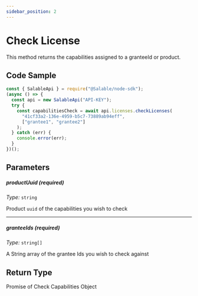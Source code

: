 ```yaml
---
sidebar_position: 2
---
```


# Check License

This method returns the capabilities assigned to a granteeId or product.

## Code Sample

```typescript
const { SalableApi } = require("@Salable/node-sdk");
(async () => {
  const api = new SalableApi("API-KEY");
  try {
    const capabilitiesCheck = await api.licenses.checkLicenses(
      "41cf33a2-136e-4959-b5c7-73889ab94eff",
      ["grantee1", "grantee2"]
    );
  } catch (err) {
    console.error(err);
  }
})();
```

## Parameters

##### productUuid (_required_)

_Type:_ `string`

Product `uuid` of the capabilities you wish to check

---

##### granteeIds (_required_)

_Type:_ `string[]`

A String array of the grantee Ids you wish to check against

## Return Type

Promise of Check Capabilities Object
